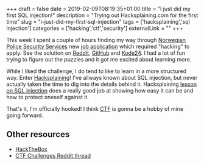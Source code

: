 +++ 
draft = false
date = 2019-02-09T08:19:35+01:00
title = "I just did my first SQL injection!"
description = "Trying out Hacksplaining.com for the first time"
slug = "i-just-did-my-first-sql-injection" 
tags = ['hacksplaining','sql injection']
categories = ['hacking','ctf','security']
externalLink = ""
+++

This week I spent a couple of hours finding my way through [Norwegian Police Security Services](https://www.pst.no/) new [job application](https://www.finn.no/job/fulltime/ad.html?finnkode=136455922) which required "hacking" to apply. See the solution on [Reddit](https://www.reddit.com/r/norge/comments/advuc7/la_oss_l%C3%B8se_g%C3%A5ten_sammen/), [GitHub](https://gist.github.com/BobuSumisu/501dafd4d7166d2a295a68c20bc3eb41) and [Kode24](https://www.kode24.no/kodenytt/losningen-pa-pst-sin-jobbannonse-gate/70660113). I had a lot of fun trying to figure out the puzzles and it got me excited about learning more.

While I liked the challenge, I do tend to like to learn in a more structured way. Enter [Hacksplaining](https://www.hacksplaining.com/)! I've allways known about SQL injection, but never actually taken the time to dig into the details behind it. Hacksplaining [lesson on SQL injection](https://www.hacksplaining.com/exercises/sql-injection) does a really good job at showing how easy it can be and how to protect oneself against it.

That's it, I'm officially hooked! I think [CTF](https://ctftime.org/ctf-wtf/) is gonna be a hobby of mine going forward.

## Other resources

* [HackTheBox](https://www.hackthebox.eu/individuals)
* [CTF Challenges Reddit thread](https://www.reddit.com/r/hacking/comments/8hftnp/can_you_guys_list_the_top_few_ctf_challenge_sites/)